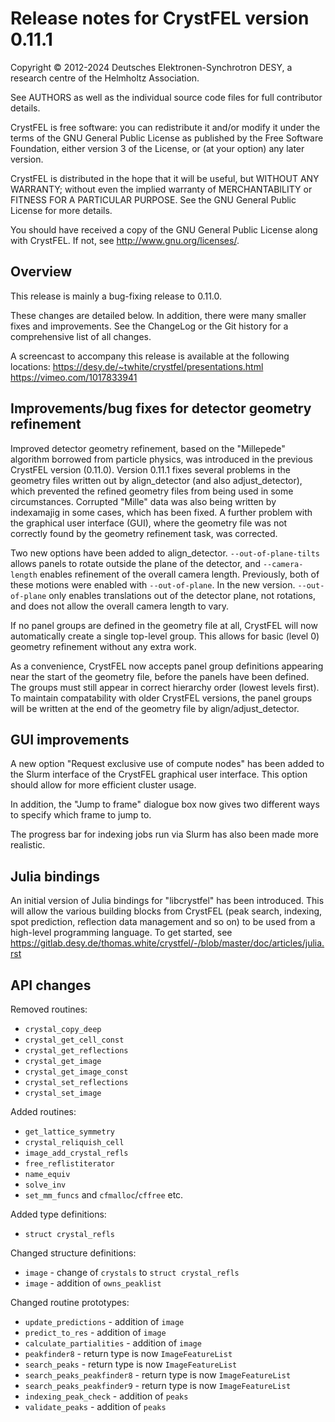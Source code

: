 Release notes for CrystFEL version 0.11.1
=========================================

Copyright © 2012-2024 Deutsches Elektronen-Synchrotron DESY,
                      a research centre of the Helmholtz Association.

See AUTHORS as well as the individual source code files for full contributor details.

CrystFEL is free software: you can redistribute it and/or modify it under the
terms of the GNU General Public License as published by the Free Software
Foundation, either version 3 of the License, or (at your option) any later
version.

CrystFEL is distributed in the hope that it will be useful, but WITHOUT ANY
WARRANTY; without even the implied warranty of MERCHANTABILITY or FITNESS FOR A
PARTICULAR PURPOSE.  See the GNU General Public License for more details.

You should have received a copy of the GNU General Public License along with
CrystFEL.  If not, see <http://www.gnu.org/licenses/>.


Overview
--------

This release is mainly a bug-fixing release to 0.11.0.

These changes are detailed below.  In addition, there were many smaller fixes
and improvements.  See the ChangeLog or the Git history for a comprehensive
list of all changes.

A screencast to accompany this release is available at the following locations:
<https://desy.de/~twhite/crystfel/presentations.html>
<https://vimeo.com/1017833941>


Improvements/bug fixes for detector geometry refinement
-------------------------------------------------------

Improved detector geometry refinement, based on the "Millepede" algorithm
borrowed from particle physics, was introduced in the previous CrystFEL version
(0.11.0).  Version 0.11.1 fixes several problems in the geometry files written
out by align_detector (and also adjust_detector), which prevented the refined
geometry files from being used in some circumstances.  Corrupted "Mille" data
was also being written by indexamajig in some cases, which has been fixed.
A further problem with the graphical user interface (GUI), where the geometry
file was not correctly found by the geometry refinement task, was corrected.

Two new options have been added to align_detector.  `--out-of-plane-tilts`
allows panels to rotate outside the plane of the detector, and
`--camera-length` enables refinement of the overall camera length.
Previously, both of these motions were enabled with `--out-of-plane`.  In the
new version. `--out-of-plane` only enables translations out of the detector
plane, not rotations, and does not allow the overall camera length to vary.

If no panel groups are defined in the geometry file at all, CrystFEL will now
automatically create a single top-level group.  This allows for basic (level 0)
geometry refinement without any extra work.

As a convenience, CrystFEL now accepts panel group definitions appearing near
the start of the geometry file, before the panels have been defined.  The
groups must still appear in correct hierarchy order (lowest levels first).
To maintain compatability with older CrystFEL versions, the panel groups will
be written at the end of the geometry file by align/adjust_detector.


GUI improvements
----------------

A new option "Request exclusive use of compute nodes" has been added to the
Slurm interface of the CrystFEL graphical user interface.  This option should
allow for more efficient cluster usage.

In addition, the "Jump to frame" dialogue box now gives two different ways to
specify which frame to jump to.

The progress bar for indexing jobs run via Slurm has also been made more
realistic.


Julia bindings
--------------

An initial version of Julia bindings for "libcrystfel" has been introduced.
This will allow the various building blocks from CrystFEL (peak search,
indexing, spot prediction, reflection data management and so on) to be used
from a high-level programming language.   To get started, see
<https://gitlab.desy.de/thomas.white/crystfel/-/blob/master/doc/articles/julia.rst>


API changes
-----------

Removed routines:
* `crystal_copy_deep`
* `crystal_get_cell_const`
* `crystal_get_reflections`
* `crystal_get_image`
* `crystal_get_image_const`
* `crystal_set_reflections`
* `crystal_set_image`

Added routines:
* `get_lattice_symmetry`
* `crystal_reliquish_cell`
* `image_add_crystal_refls`
* `free_reflistiterator`
* `name_equiv`
* `solve_inv`
* `set_mm_funcs` and `cfmalloc`/`cffree` etc.

Added type definitions:
* `struct crystal_refls`

Changed structure definitions:
* `image` - change of `crystals` to `struct crystal_refls`
* `image` - addition of `owns_peaklist`

Changed routine prototypes:
* `update_predictions` - addition of `image`
* `predict_to_res` - addition of `image`
* `calculate_partialities` - addition of `image`
* `peakfinder8` - return type is now `ImageFeatureList`
* `search_peaks` - return type is now `ImageFeatureList`
* `search_peaks_peakfinder8` - return type is now `ImageFeatureList`
* `search_peaks_peakfinder9` - return type is now `ImageFeatureList`
* `indexing_peak_check` - addition of `peaks`
* `validate_peaks` - addition of `peaks`
